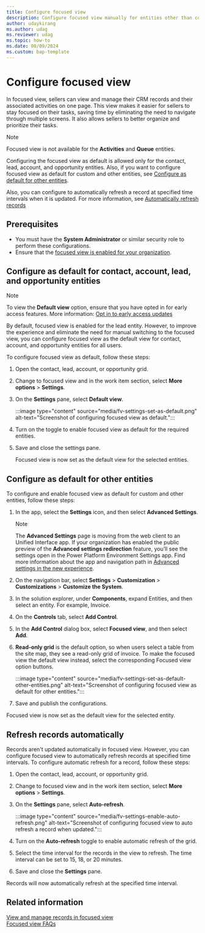 ```yaml
---
title: Configure focused view
description: Configure focused view manually for entities other than contact, account, lead, and opportunity and set it as the default view for any entity and allow a record automatically refresh when updated.
author: udaykirang
ms.author: udag
ms.reviewer: udag
ms.topic: how-to 
ms.date: 08/09/2024
ms.custom: bap-template 
---
```


# Configure focused view

In focused view, sellers can view and manage their CRM records and their associated activities on one page. This view makes it easier for sellers to stay focused on their tasks, saving time by eliminating the need to navigate through multiple screens. It also allows sellers to better organize and prioritize their tasks.

> [!NOTE]
>
> Focused view is not available for the **Activities** and **Queue** entities.

Configuring the focused view as default is allowed only for the contact, lead, account, and opportunity entities. Also, if you want to configure focused view as default for custom and other entities, see [Configure as default for other entities](#configure-as-default-for-other-entities).

Also, you can configure to automatically refresh a record at specified time intervals when it is updated. For more information, see [Automatically refresh records](#refresh-records-automatically)

## Prerequisites

- You must have the **System Administrator** or similar security role to perform these configurations.  
- Ensure that the [focused view is enabled for your organization](enable-focused-view.md).  

## Configure as default for contact, account, lead, and opportunity entities

> [!NOTE]
> To view the **Default view** option, ensure that you have opted in for early access features. More information: [Opt in to early access updates](/power-platform/admin/opt-in-early-access-updates)

By default, focused view is enabled for the lead entity. However, to improve the experience and eliminate the need for manual switching to the focused view, you can configure focused view as the default view for contact, account, and opportunity entities for all users. 

To configure focused view as default, follow these steps:

1. Open the contact, lead, account, or opportunity grid.  
1. Change to focused view and in the work item section, select **More options** > **Settings**.
1. On the **Settings** pane, select **Default view**.

    :::image type="content" source="media/fv-settings-set-as-default.png" alt-text="Screenshot of configuring focused view as default.":::

1. Turn on the toggle to enable focused view as default for the required entities.  
1. Save and close the settings pane.

   Focused view is now set as the default view for the selected entities.  

## Configure as default for other entities

To configure and enable focused view as default for custom and other entities, follow these steps:

1. In the app, select the **Settings** icon, and then select **Advanced Settings**.  
   > [!NOTE]
   > The **Advanced Settings** page is moving from the web client to an Unified Interface app. If your organization has enabled the public preview of the **Advanced settings redirection** feature, you’ll see the settings open in the Power Platform Environment Settings app. Find more information about the app and navigation path in [Advanced settings in the new experience](advanced-settings-new-experience.md).
1. On the navigation bar, select **Settings** > **Customization** > **Customizations** > **Customize the System**.  
1. In the solution explorer, under **Components**, expand Entities, and then select an entity. For example, Invoice.  
1. On the **Controls** tab, select **Add Control**.  
1. In the **Add Control** dialog box, select **Focused view**, and then select **Add**.  
1. **Read-only grid** is the default option, so when users select a table from the site map, they see a read-only grid of invoice. To make the focused view the default view instead, select the corresponding Focused view option buttons.  

    :::image type="content" source="media/fv-settings-set-as-default-other-entities.png" alt-text="Screenshot of configuring focused view as default for other entities.":::  
1. Save and publish the configurations.  

Focused view is now set as the default view for the selected entity.

## Refresh records automatically

Records aren't updated automatically in focused view. However, you can configure focused view to automatically refresh records at specified time intervals. To configure automatic refresh for a record, follow these steps:

1. Open the contact, lead, account, or opportunity grid.  
1. Change to focused view and in the work item section, select **More options** > **Settings**.
1. On the **Settings** pane, select **Auto-refresh**.

    :::image type="content" source="media/fv-settings-enable-auto-refresh.png" alt-text="Screenshot of configuring focused view to auto refresh a record when updated.":::  
1. Turn on the **Auto-refresh** toggle to enable automatic refresh of the grid.
1. Select the time interval for the records in the view to refresh. The time interval can be set to 15, 18, or 20 minutes.
1. Save and close the **Settings** pane.

Records will now automatically refresh at the specified time interval.

## Related information

[View and manage records in focused view](focused-view.md)  
[Focused view FAQs](faq-focused-view.md)

